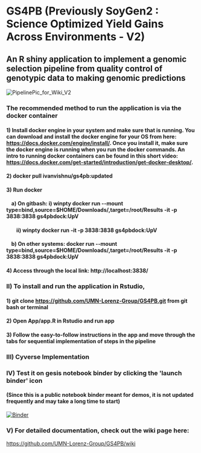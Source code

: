 # GS4PB (Previously SoyGen2 : Science Optimized Yield Gains Across Environments - V2) 
## An R shiny application to implement a genomic selection pipeline from quality control of genotypic data to making genomic predictions 
![PipelinePic_for_Wiki_V2](https://github.com/UMN-Lorenz-Group/SoyGen2App/assets/12753252/5e76c000-bf4e-4849-bbad-29df6a6fb22e)
 
### The recommended method to run the application is via the docker container 
#### 1) Install docker engine in your system and make sure that is running. You can download and install the docker engine for your OS from here: https://docs.docker.com/engine/install/. Once you install it, make sure the docker engine is running when you run the docker commands. An intro to running docker containers can be found in this short video: https://docs.docker.com/get-started/introduction/get-docker-desktop/.
#### 2) docker pull ivanvishnu/gs4pb:updated
#### 3) Run docker 
#### &nbsp; &nbsp; a) On gitbash: i) winpty docker run --mount type=bind,source=$HOME/Downloads/,target=/root/Results -it -p 3838:3838 gs4pbdock:UpV
#### &nbsp; &nbsp; &nbsp; &nbsp; ii) winpty docker run -it -p 3838:3838 gs4pbdock:UpV

#### &nbsp; &nbsp;  b) On other systems: docker run --mount type=bind,source=$HOME/Downloads/,target=/root/Results -it -p 3838:3838 gs4pbdock:UpV 
#### 4) Access through the local link: http://localhost:3838/


### 

### II) To install and run the application in Rstudio, 
#### 1) git clone https://github.com/UMN-Lorenz-Group/GS4PB.git from git bash or terminal 
#### 2) Open App/app.R in Rstudio and run app 
#### 3) Follow the easy-to-follow instructions in the app and move through the tabs for sequential implementation of steps in the pipeline 

### III) Cyverse Implementation




### IV) Test it on gesis notebook binder by clicking the 'launch binder' icon 
#### (Since this is a public notebook binder meant for demos, it is not updated frequently and may take a long time to start)
[![Binder](https://mybinder.org/badge_logo.svg)](https://notebooks.gesis.org/binder/v2/gh/UMN-Lorenz-Group/SoyGen2App/main?urlpath=rstudio)

### V) For detailed documentation, check out the wiki page here:  
https://github.com/UMN-Lorenz-Group/GS4PB/wiki
